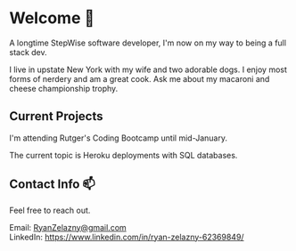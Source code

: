 # Welcome 👋

A longtime StepWise software developer, I'm now on my way to being a full stack dev.  

I live in upstate New York with my wife and two adorable dogs. I enjoy most forms of nerdery and am a great cook. Ask me about my macaroni and cheese championship trophy.

## Current Projects
I'm attending Rutger's Coding Bootcamp until mid-January.  

The current topic is Heroku deployments with SQL databases. 

## Contact Info 📫
Feel free to reach out.
 
 Email: RyanZelazny@gmail.com  
 LinkedIn: https://www.linkedin.com/in/ryan-zelazny-62369849/

